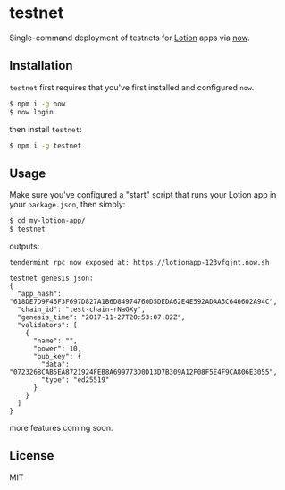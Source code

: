 # testnet

Single-command deployment of testnets for [Lotion](https://github.com/keppel/lotion) apps via [now](https://zeit.co/now).

## Installation
`testnet` first requires that you've first installed and configured `now`.
```bash
$ npm i -g now
$ now login
```
then install `testnet`:
```bash
$ npm i -g testnet
```

## Usage
Make sure you've configured a "start" script that runs your Lotion app in your `package.json`,
then simply:
```bash
$ cd my-lotion-app/
$ testnet
```
outputs:

```
tendermint rpc now exposed at: https://lotionapp-123vfgjnt.now.sh

testnet genesis json:
{
  "app_hash": "618DE7D9F46F3F697D827A1B6D84974760D5DEDA62E4E592ADAA3C646602A94C",
  "chain_id": "test-chain-rNaGXy",
  "genesis_time": "2017-11-27T20:53:07.82Z",
  "validators": [
    {
      "name": "",
      "power": 10,
      "pub_key": {
        "data": "0723268CAB5EA8721924FEB8A699773D0D13D7B309A12F08F5E4F9CA806E3055",
        "type": "ed25519"
      }
    }
  ]
}
```

more features coming soon.

## License
MIT

